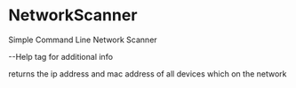 # NetworkScanner

Simple Command Line Network Scanner 

--Help tag for additional info 

returns the ip address and mac address of all devices which on the network 
